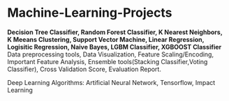 # Machine-Learning-Projects
<!-- Machine Learning Algorithm Implementation -->
  **Decision Tree Classifier,
  Random Forest Classifier,
  K Nearest Neighbors,
  K Meeans Clustering,
  Support Vector Machine,
  Linear Regression,
  Logisitic Regression,
  Naive Bayes,
  LGBM Classifier,
  XGBOOST Classifier**
Data preprocessing tools,
Data Visualization,
Feature Scaling/Encoding,
Important Feature Analysis,
Ensemble tools(Stacking Classifier,Voting Classifier),
Cross Validation Score,
Evaluation Report.


Deep Learning Algorithms:
Artificial Neural Network,
Tensorflow,
Impact Learning
